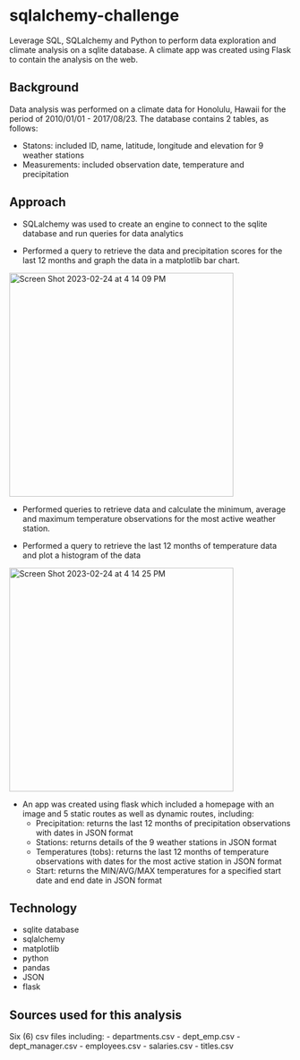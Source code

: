 # sqlalchemy-challenge
Leverage SQL, SQLalchemy and Python to perform data exploration and climate analysis on a sqlite database. A climate app was created using Flask to contain the analysis on the web.

## Background

Data analysis was performed on a climate data for Honolulu, Hawaii for the period of 2010/01/01 - 2017/08/23. The database contains 2 tables, as follows:
- Statons: included ID, name, latitude, longitude and elevation for 9 weather stations
- Measurements: included observation date, temperature and precipitation


## Approach

- SQLalchemy was used to create an engine to connect to the sqlite database and run queries for data analytics

- Performed a query to retrieve the data and precipitation scores for the last 12 months and graph the data in a matplotlib bar chart.

<img width="400" alt="Screen Shot 2023-02-24 at 4 14 09 PM" src="https://user-images.githubusercontent.com/44728723/221295851-3de2d497-5565-4876-8bb7-f481ce2f7aa7.png">


- Performed queries to retrieve data and calculate the minimum, average and maximum temperature observations for the most active weather station.

- Performed a query to retrieve the last 12 months of temperature data and plot a histogram of the data

<img width="400" alt="Screen Shot 2023-02-24 at 4 14 25 PM" src="https://user-images.githubusercontent.com/44728723/221295770-ee3795bc-b12f-4b51-8471-14baec9be1c2.png">


- An app was created using flask which included a homepage with an image and 5 static routes as well as dynamic routes, including:
    - Precipitation: returns the last 12 months of precipitation observations with dates in JSON format
    - Stations: returns details of the 9 weather stations in JSON format
    - Temperatures (tobs):  returns the last 12 months of temperature observations with dates for the most active station in JSON format
    - Start: returns the MIN/AVG/MAX temperatures for a specified start date and end date in JSON format




## Technology
- sqlite database
- sqlalchemy
- matplotlib
- python
- pandas
- JSON
- flask

## Sources used for this analysis

Six (6) csv files including:
    - departments.csv
    - dept_emp.csv
    - dept_manager.csv
    - employees.csv
    - salaries.csv
    - titles.csv

